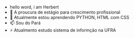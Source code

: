 -  hello word, i am Herbert
- 👀 A proucura de estágio para crescimento profissional
- 🌱 Atualmente estou aprendendo PYTHON, HTML com CSS
- 📫 Sou do Pará 
- ⚡ Atualmento estudo sistema de informção na UFRA


